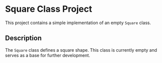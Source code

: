 # Square Class Project

This project contains a simple implementation of an empty `Square` class.

## Description
The `Square` class defines a square shape. This class is currently empty and serves as a base for further development.


